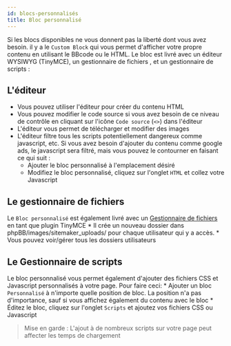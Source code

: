 ```yaml
---
id: blocs-personnalisés
title: Bloc personnalisé
---
```


Si les blocs disponibles ne vous donnent pas la liberté dont vous avez besoin. il y a le `Custom Block` qui vous permet d'afficher votre propre contenu en utilisant le BBcode ou le HTML. Le bloc est livré avec un éditeur WYSIWYG (TinyMCE), un gestionnaire de fichiers [](./filemanager.md), et un gestionnaire de scripts :

## L'éditeur

* Vous pouvez utiliser l'éditeur pour créer du contenu HTML
* Vous pouvez modifier le code source si vous avez besoin de ce niveau de contrôle en cliquant sur l'icône `Code source` (`<>`) dans l'éditeur
* L'éditeur vous permet de télécharger et modifier des images
* L'éditeur filtre tous les scripts potentiellement dangereux comme javascript, etc. Si vous avez besoin d'ajouter du contenu comme google ads, le javascript sera filtré, mais vous pouvez le contourner en faisant ce qui suit : 
    * Ajouter le bloc personnalisé à l'emplacement désiré
    * Modifiez le bloc personnalisé, cliquez sur l'onglet `HTML` et collez votre Javascript

## Le gestionnaire de fichiers

Le `Bloc personnalisé` est également livré avec un [Gestionnaire de fichiers](./filemanager.md) en tant que plugin TinyMCE * Il crée un nouveau dossier dans phpBB/images/sitemaker_uploads/ pour chaque utilisateur qui y a accès. * Vous pouvez voir/gérer tous les dossiers utilisateurs

## Le Gestionnaire de scripts

Le bloc personnalisé vous permet également d'ajouter des fichiers CSS et Javascript personnalisés à votre page. Pour faire ceci: * Ajouter un bloc `Personnalisé` à n'importe quelle position de bloc. La position n'a pas d'importance, sauf si vous affichez également du contenu avec le bloc * Éditez le bloc, cliquez sur l'onglet `Scripts` et ajoutez vos fichiers CSS ou Javascript

> Mise en garde : L'ajout à de nombreux scripts sur votre page peut affecter les temps de chargement